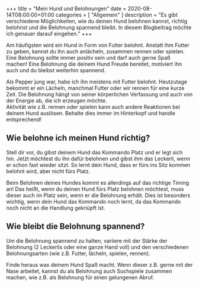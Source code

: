 +++
title =  "Mein Hund und Belohnungen"
date = 2020-08-14T08:00:00+01:00
categories = [
    "Allgemein"
]
description = "Es gibt verschiedene Möglichkeiten, wie du deinen Hund belohnen kannst, richtig belohnst und die Belohnung spannend bleibt. In diesem Blogbeitrag möchte ich genauer darauf eingehen."
+++

Am häufigsten wird ein Hund in Form von Futter belohnt. Anstatt ihm Futter zu geben, kannst du ihn auch anlächeln, zusammen rennen oder spielen. Eine Belohnung sollte immer positiv sein und darf auch gerne Spaß machen! Eine Belohnung die deinem Hund Freude bereitet, motiviert ihn auch und du bleibst weiterhin spannend.  

Als Pepper jung war, habe ich ihn meistens mit Futter belohnt. Heutzutage bekommt er ein Lächeln, manchmal Futter oder wir rennen für eine kurze Zeit. Die Belohnung hängt von seiner körperlichen Verfassung und auch von der Energie ab, die ich erzeugen möchte.  
Aktivität wie z.B. rennen oder spielen kann auch andere Reaktionen bei deinem Hund auslösen. Behalte dies immer im Hinterkopf und handle entsprechend!

## Wie belohne ich meinen Hund richtig?
Stell dir vor, du gibst deinem Hund das Kommando Platz und er legt sich hin. Jetzt möchtest du ihn dafür belohnen und gibst ihm das Leckerli, wenn er schon fast wieder sitzt. So lernt dein Hund, dass er fürs ins Sitz kommen belohnt wird, aber nicht fürs Platz.  

Beim Belohnen deines Hundes kommt es allerdings auf das richtige Timing an! Das heißt, wenn du deinen Hund fürs Platz belohnen möchtest, muss dieser auch im Platz sein, wenn er die Belohnung erhält. Dies ist besonders wichtig, wenn dein Hund das Kommando noch lernt, da das Kommando noch nicht an die Handlung geknüpft ist.

## Wie bleibt die Belohnung spannend?
Um die Belohnung spannend zu halten, variiere mit der Stärke der Belohnung (2 Leckerlis oder eine ganze Hand voll) und den verschiedenen Belohnungsarten (wie z.B. Futter, lächeln, spielen, rennen).  

Finde heraus was deinem Hund Spaß macht. Wenn dieser z.B. gerne mit der Nase arbeitet, kannst du als Belohnung auch Suchspiele zusammen machen, wie z.B. als Belohnung für einen gelungenen Abruf.
